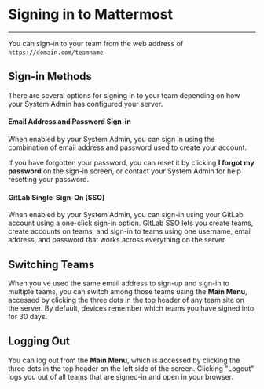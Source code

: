 # Signing in to Mattermost
_____

You can sign-in to your team from the web address of `https://domain.com/teamname`. 

## Sign-in Methods
There are several options for signing in to your team depending on how your System Admin has configured your server. 

#### Email Address and Password Sign-in

When enabled by your System Admin, you can sign in using the combination of email address and password used to create your account. 

If you have forgotten your password, you can reset it by clicking **I forgot my password** on the sign-in screen, or contact your System Admin for help resetting your password. 

#### GitLab Single-Sign-On (SSO)

When enabled by your System Admin, you can sign-in using your GitLab account using a one-click sign-in option. GitLab SSO lets you create teams, create accounts on teams, and sign-in to teams using one username, email address, and password that works across everything on the server. 

## Switching Teams

When you've used the same email address to sign-up and sign-in to multiple teams, you can switch among those teams using the **Main Menu**, accessed by clicking the three dots in the top header of any team site on the server. By default, devices remember which teams you have signed into for 30 days.

## Logging Out

You can log out from the **Main Menu**, which is accessed by clicking the three dots in the top header on the left side of the screen. Clicking "Logout" logs you out of all teams that are signed-in and open in your browser.

